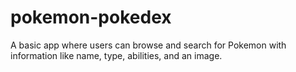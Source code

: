 # pokemon-pokedex
A basic app where users can browse and search for Pokemon with information like name, type, abilities, and an image.
